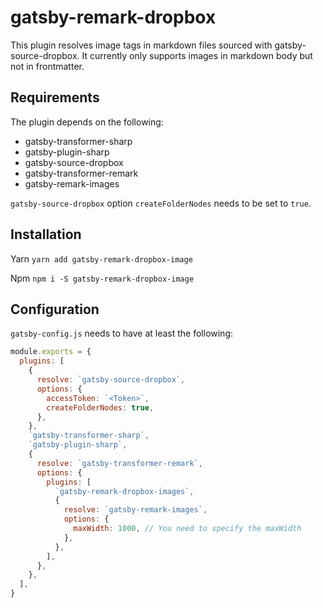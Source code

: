 # gatsby-remark-dropbox
This plugin resolves image tags in markdown files sourced with gatsby-source-dropbox. It currently only supports images in markdown body but not in frontmatter.

## Requirements
The plugin depends on the following:
* gatsby-transformer-sharp
* gatsby-plugin-sharp
* gatsby-source-dropbox
* gatsby-transformer-remark
* gatsby-remark-images

`gatsby-source-dropbox` option `createFolderNodes` needs to be set to  `true`. 

## Installation
Yarn
`yarn add gatsby-remark-dropbox-image`

Npm
`npm i -S gatsby-remark-dropbox-image`

## Configuration
`gatsby-config.js` needs to have at least the following:

```javaScript
module.exports = {
  plugins: [
    {
      resolve: `gatsby-source-dropbox`,
      options: {
        accessToken: `<Token>`,
        createFolderNodes: true,
      },
    },
    `gatsby-transformer-sharp`,
    `gatsby-plugin-sharp`,
    {
      resolve: `gatsby-transformer-remark`,
      options: {
        plugins: [
          `gatsby-remark-dropbox-images`,
          {
            resolve: `gatsby-remark-images`,
            options: {
              maxWidth: 1000, // You need to specify the maxWidth 
            },
          },
        ],
      },
    },
  ],
}
```

